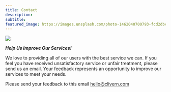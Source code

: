 ```yaml
---
title: Contact
description:
subtitle:
featured_image: https://images.unsplash.com/photo-1462040700793-fcd2dbc0edf0?q=5
---
```


![](https://images.unsplash.com/photo-1462040700793-fcd2dbc0edf0?q=5)

<strong><em>Help Us Improve Our Services!</em></strong>

We love to providing all of our users with the best service we can. If you feel you have received unsatisfactory service or unfair treatment, please send us an email. Your feedback represents an opportunity to improve our services to meet your needs.

Please send your feedback to this email <a href="mailto:hello@clivern.com">hello@clivern.com</a>
